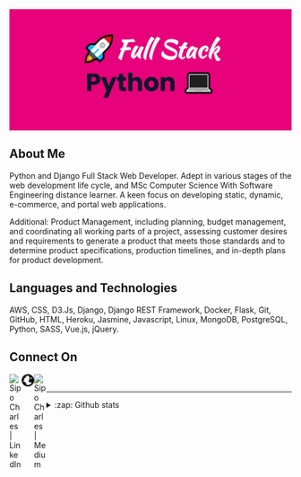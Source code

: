 <img align = "center" src = "img/fs-py.jpg">

<h2>About Me</h2>

<p>Python and Django Full Stack Web Developer. Adept in various stages of the web development life cycle, and MSc Computer Science With Software Engineering distance learner. A keen focus on developing static, dynamic, e-commerce, and portal web applications.</p>

<p>Additional: Product Management, including planning, budget management, and coordinating all working parts of a project, assessing customer desires and requirements to generate a product that meets those standards and to determine product specifications, production timelines, and in-depth plans for product development.</p>

<h2>Languages and Technologies</h2>

<p>AWS, CSS, D3.Js, Django, Django REST Framework, Docker, Flask, Git, GitHub, HTML, Heroku, Jasmine, Javascript, Linux, MongoDB, PostgreSQL, Python, SASS, Vue.js, jQuery.</p>

<h2>Connect On</h2>

[<img align="left" alt="Sipo Charles | LinkedIn" width="22px" src="https://cdn.jsdelivr.net/npm/simple-icons@v3/icons/linkedin.svg" />][linkedin]
[<img align="left" alt="sipo.io" width="22px" src="https://raw.githubusercontent.com/iconic/open-iconic/master/svg/globe.svg" />][website]
[<img align="left" alt="Sipo Charles | Medium" width="22px" src="https://cdn.jsdelivr.net/npm/simple-icons@v3/icons/medium.svg" />][medium]
<br />

---

<details>
    <summary>:zap: Github stats</summary>
    <img align="left" alt="sipostudent's Github Stats" src="https://github-readme-stats.vercel.app/api?username=sipostudent&count_private=true&hide=issues,contribs&show_icons=true&hide_border=true" />
</details>

[website]: https://www.sipo.io/
[medium]: https://medium.com/@sipocharles18
[linkedin]: https://www.linkedin.com/in/sipo-cyrus-charles/